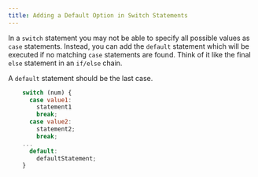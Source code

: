 ```yaml
---
title: Adding a Default Option in Switch Statements
---
```

In a `switch` statement you may not be able to specify all possible values as `case` statements. Instead, you can add the `default` statement which will be executed if no matching `case` statements are found. Think of it like the final `else` statement in an `if/else` chain.

A `default` statement should be the last case.
```javascript
    switch (num) {
      case value1:
        statement1
        break;
      case value2:
        statement2;
        break;
    ...
      default:
        defaultStatement;
    }
```
